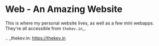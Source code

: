 Web - An Amazing Website
===

This is where my personal website lives, as well as a few mini webapps. They're
all accessible from `thekev.in`_.

.. _thekev.in: https://thekev.in



    
